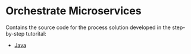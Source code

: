 # Orchestrate Microservices

Contains the source code for the process solution developed in the step-by-step tutorital:

* [Java](java-spring-boot/)
